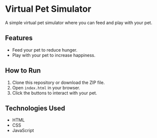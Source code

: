 # Virtual Pet Simulator

A simple virtual pet simulator where you can feed and play with your pet.

## Features

- Feed your pet to reduce hunger.
- Play with your pet to increase happiness.

## How to Run

1. Clone this repository or download the ZIP file.
2. Open `index.html` in your browser.
3. Click the buttons to interact with your pet.

## Technologies Used

- HTML
- CSS
- JavaScript
